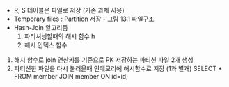 - R, S 테이블은 파일로 저장 (기존 과제 사용)
- Temporary files : Partition 저장 - 그림 13.1 파일구조
- Hash-Join 알고리즘
  1. 파티셔닝할때의 해시 함수 h
  2. 해시 인덱스 함수

1. 해시 함수로 join 연산키를 기준으로 PK 저장하는 파티션 파일 2개 생성
2. 파티션한 파일을 다시 불러올때 인메모리에 해시함수로 저장 (1과 별개)
SELECT * FROM member JOIN member ON id=id;